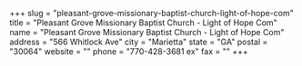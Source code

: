 +++
slug = "pleasant-grove-missionary-baptist-church-light-of-hope-com"
title = "Pleasant Grove Missionary Baptist Church - Light of Hope Com"
name = "Pleasant Grove Missionary Baptist Church - Light of Hope Com"
address = "566 Whitlock Ave"
city = "Marietta"
state = "GA"
postal = "30064"
website = ""
phone = "770-428-3681 ex"
fax = ""
+++
